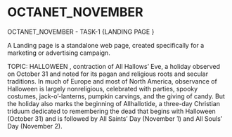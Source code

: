 # OCTANET_NOVEMBER
OCTANET_NOVEMBER - TASK-1 {LANDING PAGE }

A Landing page is a standalone web page, created specifically for a marketing or advertising campaign.


TOPIC: HALLOWEEN , contraction of All Hallows’ Eve, a holiday observed on October 31 and noted for its pagan and religious roots and secular traditions. In much of Europe and most of North America, observance of Halloween is largely nonreligious, celebrated with parties, spooky costumes, jack-o’-lanterns, pumpkin carvings, and the giving of candy. But the holiday also marks the beginning of Allhallotide, a three-day Christian triduum dedicated to remembering the dead that begins with Halloween (October 31) and is followed by All Saints’ Day (November 1) and All Souls’ Day (November 2).
